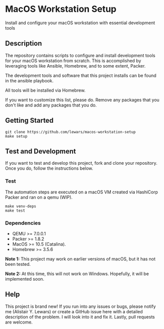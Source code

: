 # MacOS Workstation Setup

Install and configure your macOS workstation with essential development tools

## Description

The repository contains scripts to configure and install development
tools for your macOS workstation from scratch. This is accomplished
by leveraging tools like Ansible, Homebrew, and to some extent,
Packer.

The development tools and software that this project installs can be
found in the ansible playbook.

All tools will be installed via Homebrew.

If you want to customize this list, please do. Remove any packages
that you don't like and add any packages that you do.

## Getting Started

```
git clone https://github.com/lewars/macos-workstation-setup
make setup
```

## Test and Development

If you want to test and develop this project, fork and clone your
repository. Once you do, follow the instructions below.

### Test

The automation steps are executed on a macOS VM created via HashiCorp
Packer and ran on a qemu (WIP).

```
make venv-deps
make test
```

### Dependencies

* QEMU >= 7.0.0.1
* Packer >= 1.8.2
* MacOS >= 10.5 (Catalina).
* Homebrew >= 3.5.6

**Note 1:** This project may work on earlier versions of macOS, but it
has not been tested.

**Note 2:** At this time, this will not work on
Windows. Hopefully, it will be implemented soon.

## Help

This project is brand new! If you run into any issues or bugs, please
notify me (Alistair Y. Lewars) or create a GitHub issue here with a
detailed description of the problem. I will look into it and fix
it. Lastly, pull requests are welcome.
